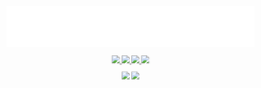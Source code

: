 <p align="center"><img src="img/howdy.svg" /></p>

<p align="center">
  <a href="https://github.com/torrobinson">
    <img src="https://img.shields.io/badge/GitHub-B5179E?logo=GitHub&logoColor=white" />
  </a>
  <a href="https://www.linkedin.com/in/torrobinson/">
    <img src="https://img.shields.io/badge/LinkedIn-4895EF?logo=LinkedIn&logoColor=white" />
  </a>
  <a href="https://www.last.fm/user/torrobinson">
    <img src="https://img.shields.io/badge/Last.fm-F72585?logo=Apple-Music&logoColor=white" />
  </a>
  <a href="https://www.torrobinson.com/">
    <img src="https://img.shields.io/badge/Personal%20Website-560BAD?logo=HomeAdvisor&logoColor=white" />
  </a>
</p>

<p align="center">
  <img src="https://github-readme-stats.vercel.app/api?username=torrobinson&count_private=true&show_icons=true&theme=material-palenight&hide_border=true&bg_color=ffffff00&title_color=F72585&icon_color=5F93EB&text_color=A6ABCA" />
  
  <img src="https://github-readme-stats.vercel.app/api/top-langs/?username=torrobinson&hide=lua&layout=compact&title_color=F72585&hide_border=true&bg_color=ffffff00&custom_title=Languages&card_width=450&text_color=A6ABCA" />
</p>
